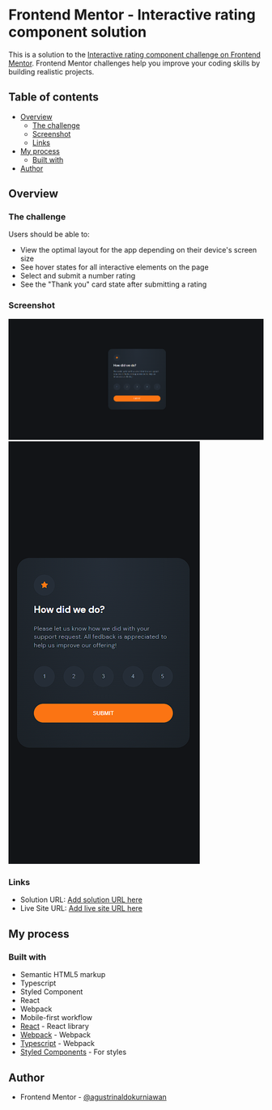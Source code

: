 # Frontend Mentor - Interactive rating component solution

This is a solution to the [Interactive rating component challenge on Frontend Mentor](https://www.frontendmentor.io/challenges/interactive-rating-component-koxpeBUmI). Frontend Mentor challenges help you improve your coding skills by building realistic projects.

## Table of contents

- [Overview](#overview)
  - [The challenge](#the-challenge)
  - [Screenshot](#screenshot)
  - [Links](#links)
- [My process](#my-process)
  - [Built with](#built-with)
- [Author](#author)

## Overview

### The challenge

Users should be able to:

- View the optimal layout for the app depending on their device's screen size
- See hover states for all interactive elements on the page
- Select and submit a number rating
- See the "Thank you" card state after submitting a rating

### Screenshot

![Desktop](screenshot/desktop.png)
![Mobile](screenshot/mobile.png)

### Links

- Solution URL: [Add solution URL here](https://your-solution-url.com)
- Live Site URL: [Add live site URL here](https://your-live-site-url.com)

## My process

### Built with

- Semantic HTML5 markup
- Typescript
- Styled Component
- React
- Webpack
- Mobile-first workflow
- [React](https://reactjs.org/) - React library
- [Webpack](https://webpack.js.org/) - Webpack
- [Typescript](https://www.typescriptlang.org/) - Webpack
- [Styled Components](https://styled-components.com/) - For styles

## Author

- Frontend Mentor - [@agustrinaldokurniawan](https://www.frontendmentor.io/profile/agustrinaldokurniawan)
